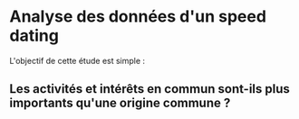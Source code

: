 # Analyse des données d'un speed dating

L'objectif de cette étude est simple : <h2>Les activités et intérêts en commun sont-ils plus importants qu'une origine commune ?</h2>

